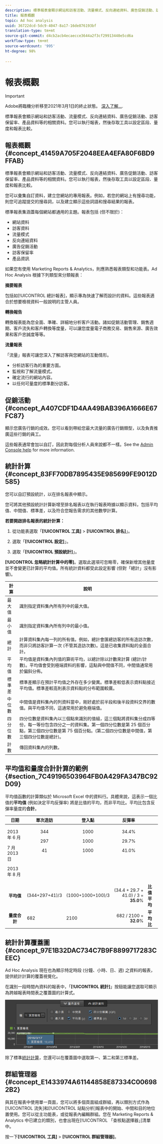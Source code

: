 ```yaml
---
description: 標準報表會顯示網站和訪客活動、流量模式、反向連結資料、廣告促銷活動、訪客保留率、產品資料等的相關資料。您可以執行報表，然後存取工具以設定區段、量度和報表比較。
title: 報表概觀
topic: Ad hoc analysis
uuid: 36722dcd-5dc9-4047-8a17-16de876193bf
translation-type: tm+mt
source-git-commit: d4cb2acb4ecaecce3644a2f3cf29913440e5cd6a
workflow-type: tm+mt
source-wordcount: '995'
ht-degree: 98%

---
```



# 報表概觀

>[!IMPORTANT]
>
>Adobe將臨機分析移至2021年3月1日的終止狀態。 [深入了解...](https://adobe.ly/discoverworkspace).

標準報表會顯示網站和訪客活動、流量模式、反向連結資料、廣告促銷活動、訪客保留率、產品資料等的相關資料。您可以執行報表，然後存取工具以設定區段、量度和報表比較。

## 報表概觀 {#concept_41459A705F2048EEA4EFA80F6BD9FFAB}

標準報表會顯示網站和訪客活動、流量模式、反向連結資料、廣告促銷活動、訪客保留率、產品資料等的相關資料。您可以執行報表，然後存取工具以設定區段、量度和報表比較。

您可以彙集自訂資料，建立您網站的專用報表。例如，若您的網站上有搜尋功能，則您可追蹤提交的搜尋詞，以及建立顯示這些詞語和搜尋結果的報表。

標準報表集涵蓋每個網站都通用的主題。報表包括 (但不限於)：

* 網站資料
* 訪客資料
* 流量模式
* 反向連結資料
* 廣告促銷活動
* 訪客保留率
* 產品資訊

如果您有使用 Marketing Reports &amp; Analytics，則應熟悉報表類型和功能表。Ad Hoc Analysis 根據下列類型來分類報表：

**摘要報表**

包括如[!UICONTROL 總計報表]，顯示專為快速了解而設計的資料。這些報表適合於想要檢視資料一般說明的主管人員。

**轉換報告**

轉換報表能為您全面、準確、詳細地分析客戶活動。諸如促銷活動管理、銷售週期、客戶流失和客戶轉換等度量，可以讓您度量電子商務交易、銷售來源、廣告效果和客戶忠誠度等等。

**流量報表**

「流量」報表可讓您深入了解訪客與您網站的互動情形。

* 分析訪客行為的重要方面。
* 監視和了解流量模式。
* 確定流行的網站內容。
* 以任何可量度的標準劃分訪客。

## 促銷活動 {#concept_A407CDF1D4AA49BAB396A1666E67FC87}

顯示您廣告行銷的成效。您可以看到帶給您最大流量的廣告行銷類型，以及負責推廣這些行銷的員工。

<!-- 

c_reports_campaigns.xml

 -->

這些報表通常會加以自訂，因此對每個分析人員來說都不一樣。See the [Admin Console help](https://helpx.adobe.com/tw/enterprise/using/admin-console.html) for more information.

## 統計計算 {#concept_83FF70DB7895435E985699FE9012D585}

您可以自訂預設統計，以在排名報表中顯示。

<!-- 

c_Statistical_Calculation_ad_hoc.xml

 -->

您可將其他預設統計計算新增至排名報表以在執行報表時據以顯示資料，包括平均值、中間值、標準差，以及符合您報告需求的其他數學計算。

**若要開啟排名報表的統計計算：**

1. 從功能表選取「**[!UICONTROL 工具]** > **[!UICONTROL 排名]**」。

1. 選取「**[!UICONTROL 設定]**」。
1. 選取「**[!UICONTROL 預設統計]**」。

**[!UICONTROL 忽略統計計算中的零]**。選取此選項可忽略零，確保新增其他量度並不會變更已計算的平均值。所有統計資料都受此設定影響 (但對「總計」沒有影響)。

| 計算 | 說明 |
|--- |--- |
| 最大值 | 識別指定資料集內所有列中的最大值。 |
| 最小值 | 識別指定資料集內所有列中的最小值。 |
| 總計 | 計算資料集內每一列的所有值。例如，總計會匯總訪客的所有造訪次數，而非只將訪客計算一次 (不管其造訪次數)。這是已收集資料點的全面合計。 |
| 平均值 | 平均值是資料集內列值的算術平均，以總計除以計數來計算 (總計/計數)。平均值會受到極端資料的影響，這點與中間值不同，中間值通常用於偏斜分佈。 |
| 標準差 | 標準差顯示在預計平均值之外存在多少變異。標準差較低表示資料點接近平均值。標準差較高則表示資料點的分布範圍較廣。 |
| 中位數 | 中間值是資料集內的列資料當中，剛好處於前半段和後半段資料交界的數值。與平均值不同，這通常用於避免極端值。 |
| 四分位數 | 四分位數是資料集內以三個點來識別的值組，這三個點將資料集分成四等份，每一等份包含四分之一的資料集。第一個四分位數是第 25 個百分點，第三個四分位數是第 75 個百分點。(第二個四分位數是中間值，第三個四分位數是總計)。 |
| 計數 | 傳回資料集內的列數。 |

## 平均值和量度合計計算的範例 {#section_7C49196503964FB0A429FA347BC92D09}

平均值函數的計算類似於 Microsoft Excel 中的資料行。具體來說，這表示一個比值的&#x200B;**平均值** (例如決定平均反彈率) 將是比值的平均，而非平均比。平均比包含反彈率量度的&#x200B;**合計**。

<table id="table_9EC56B15C6A340DA8917CB0DBCAC2355"> 
 <thead> 
  <tr> 
   <th colname="col1" align="center" class="entry"> 日期 </th> 
   <th colname="col2" align="center" class="entry"> 單次造訪 </th> 
   <th colname="col3" align="center" class="entry"> 登入點 </th> 
   <th colname="col4" align="center" class="entry"> 反彈率 </th> 
   <th colname="col5" align="center" class="entry"> </th> 
  </tr>
 </thead>
 <tbody> 
  <tr valign="top"> 
   <td colname="col1"> <p>2013 年 6 月 </p> <p>7 月 2013 日 </p> <p>2013 年 8 月 </p> </td> 
   <td colname="col2" align="center"> <p>344 </p> <p>297 </p> <p>41 </p> </td> 
   <td colname="col3" align="center"> <p>1000 </p> <p>1000 </p> <p>1000 </p> </td> 
   <td colname="col4" align="center"> <p>34.4% </p> <p>29.7% </p> <p>41.0% </p> </td> 
   <td colname="col5"> </td> 
  </tr> 
  <tr valign="top"> 
   <td colname="col1" align="center" valign="middle"><b>平均值</b> </td> 
   <td colname="col2" valign="middle"> (344+297+41)/3 </td> 
   <td colname="col3" valign="middle"> (1000+1000+100)/3 </td> 
   <td colname="col4" valign="middle" align="right"> (34.4 + 29.7 + 41.0) / 3 = <b>35.0</b>% </td> 
   <td colname="col5" valign="middle"><b>比值平均</b> </td> 
  </tr> 
  <tr valign="top"> 
   <td colname="col1" align="center" valign="middle"><b>量度合計</b> </td> 
   <td colname="col2" valign="middle"> 682 </td> 
   <td colname="col3" valign="middle"> 2100 </td> 
   <td colname="col4" valign="middle" align="right"> 682 / 2100 = <b>32.0</b>% </td> 
   <td colname="col5" valign="middle"><b>平均比</b> </td> 
  </tr> 
 </tbody> 
</table>

## 統計計算覆蓋圖 {#concept_97E1B32DAC734C7B9F8899717283CEEC}

Ad Hoc Analysis 現在也為顯示特定時段 (分鐘、小時、日、週) 之資料的報表，提供統計計算的覆蓋視覺化。

<!-- 

c_overlay_calculations.xml

 -->

在識別一段時間內資料的報表中，「**[!UICONTROL 統計]**」按鈕能讓您選取可顯示為跨越報表時間表之覆蓋圖的計算式。

![](assets/overlay_calculations.png)

除了標準[統計計算](/help/analyze/ad-hoc-analysis/c-overview-standard-reports.md#concept_83FF70DB7895435E985699FE9012D585)，您還可以在覆蓋圖中選取第一、第二和第三標準差。

## 群組管理器 {#concept_E1433974A61144858E87334C006982B2}

與其在報表中使用單一頁面，您可以將多個頁面組成群組，再以類別方式作為[!UICONTROL 流失]和[!UICONTROL 站點分析]報表中的開始、中間和目的地位置使用。您可以從主功能表，或從報表內編輯群組。您在 Marketing Reports &amp; Analytics 中已建立的類別，也會出現在[!UICONTROL 「查核點選擇器」]清單中。

<!-- 

c_groups.xml

 -->

按一下&#x200B;**[!UICONTROL 工具]** > **[!UICONTROL 群組管理器]**。
